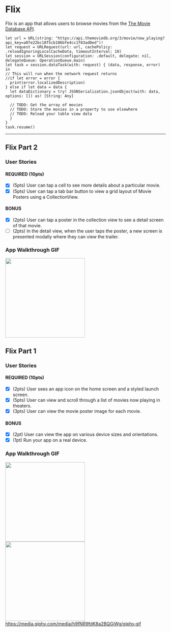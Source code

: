 # Flix

Flix is an app that allows users to browse movies from the [The Movie Database API](http://docs.themoviedb.apiary.io/#).

    let url = URL(string: "https://api.themoviedb.org/3/movie/now_playing?api_key=a07e22bc18f5cb106bfe4cc1f83ad8ed")!
    let request = URLRequest(url: url, cachePolicy: .reloadIgnoringLocalCacheData, timeoutInterval: 10)
    let session = URLSession(configuration: .default, delegate: nil, delegateQueue: OperationQueue.main)
    let task = session.dataTask(with: request) { (data, response, error) in
    // This will run when the network request returns
    //if let error = error {
      print(error.localizedDescription)  
    } else if let data = data {
      let dataDictionary = try! JSONSerialization.jsonObject(with: data, options: []) as! [String: Any]

      // TODO: Get the array of movies
      // TODO: Store the movies in a property to use elsewhere
      // TODO: Reload your table view data
      }
    }
    task.resume()

---

## Flix Part 2

### User Stories

#### REQUIRED (10pts)
- [x] (5pts) User can tap a cell to see more details about a particular movie.
- [x] (5pts) User can tap a tab bar button to view a grid layout of Movie Posters using a CollectionView.

#### BONUS
- [x] (2pts) User can tap a poster in the collection view to see a detail screen of that movie.
- [ ] (2pts) In the detail view, when the user taps the poster, a new screen is presented modally where they can view the trailer.

### App Walkthrough GIF

<img src="https://media.giphy.com/media/JVYDqoC5Tz657fELyC/giphy.gif" width=250><br>



## Flix Part 1

### User Stories

#### REQUIRED (10pts)
- [x] (2pts) User sees an app icon on the home screen and a styled launch screen.
- [x] (5pts) User can view and scroll through a list of movies now playing in theaters.
- [x] (3pts) User can view the movie poster image for each movie.

#### BONUS
- [x] (2pt) User can view the app on various device sizes and orientations.
- [x] (1pt) Run your app on a real device.

### App Walkthrough GIF

<img src="https://media.giphy.com/media/zWGw6uOCkTZ0aV0pgZ/giphy.gif" width=250><br>
<img src="https://media.giphy.com/media/hMWvQnz4w1W6zYvfrW/giphy.gif" width=250><br>
https://media.giphy.com/media/h9fNR9fdK8a2BQGiWg/giphy.gif
